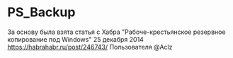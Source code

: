 # PS_Backup
За основу была взята статья с Хабра
"Рабоче-крестьянское резервное копирование под Windows"
25 декабря 2014
https://habrahabr.ru/post/246743/
Пользователя @Aclz
